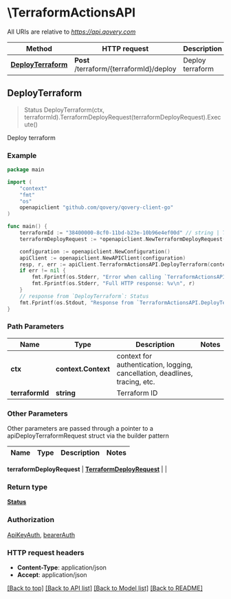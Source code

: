 # \TerraformActionsAPI

All URIs are relative to *https://api.qovery.com*

Method | HTTP request | Description
------------- | ------------- | -------------
[**DeployTerraform**](TerraformActionsAPI.md#DeployTerraform) | **Post** /terraform/{terraformId}/deploy | Deploy terraform



## DeployTerraform

> Status DeployTerraform(ctx, terraformId).TerraformDeployRequest(terraformDeployRequest).Execute()

Deploy terraform



### Example

```go
package main

import (
	"context"
	"fmt"
	"os"
	openapiclient "github.com/qovery/qovery-client-go"
)

func main() {
	terraformId := "38400000-8cf0-11bd-b23e-10b96e4ef00d" // string | Terraform ID
	terraformDeployRequest := *openapiclient.NewTerraformDeployRequest() // TerraformDeployRequest |  (optional)

	configuration := openapiclient.NewConfiguration()
	apiClient := openapiclient.NewAPIClient(configuration)
	resp, r, err := apiClient.TerraformActionsAPI.DeployTerraform(context.Background(), terraformId).TerraformDeployRequest(terraformDeployRequest).Execute()
	if err != nil {
		fmt.Fprintf(os.Stderr, "Error when calling `TerraformActionsAPI.DeployTerraform``: %v\n", err)
		fmt.Fprintf(os.Stderr, "Full HTTP response: %v\n", r)
	}
	// response from `DeployTerraform`: Status
	fmt.Fprintf(os.Stdout, "Response from `TerraformActionsAPI.DeployTerraform`: %v\n", resp)
}
```

### Path Parameters


Name | Type | Description  | Notes
------------- | ------------- | ------------- | -------------
**ctx** | **context.Context** | context for authentication, logging, cancellation, deadlines, tracing, etc.
**terraformId** | **string** | Terraform ID | 

### Other Parameters

Other parameters are passed through a pointer to a apiDeployTerraformRequest struct via the builder pattern


Name | Type | Description  | Notes
------------- | ------------- | ------------- | -------------

 **terraformDeployRequest** | [**TerraformDeployRequest**](TerraformDeployRequest.md) |  | 

### Return type

[**Status**](Status.md)

### Authorization

[ApiKeyAuth](../README.md#ApiKeyAuth), [bearerAuth](../README.md#bearerAuth)

### HTTP request headers

- **Content-Type**: application/json
- **Accept**: application/json

[[Back to top]](#) [[Back to API list]](../README.md#documentation-for-api-endpoints)
[[Back to Model list]](../README.md#documentation-for-models)
[[Back to README]](../README.md)

